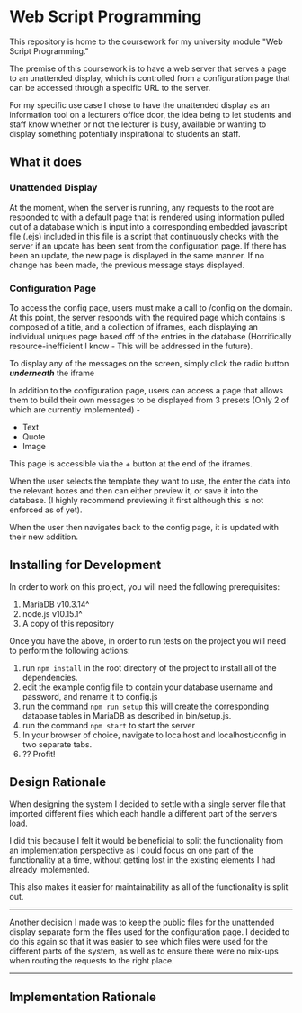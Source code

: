 # Web Script Programming
This repository is home to the coursework for my university module "Web Script Programming."

The premise of this coursework is to have a web server that serves a page to an unattended display, which is controlled
from a configuration page that can be accessed through a specific URL to the server.

For my specific use case I chose to have the unattended display as an information tool on a lecturers office door, the idea
being to let students and staff know whether or not the lecturer is busy, available or wanting to display something potentially
inspirational to students an staff.

## What it does
### Unattended Display
At the moment, when the server is running, any requests to the root are responded to with a default page that is rendered using information pulled out of a database which is input into a corresponding embedded javascript file (.ejs) included in this file is a script that continuously checks with the server if an update has been sent from the configuration page. If there has been an update, the new page is displayed in the same manner. If no change has been made, the previous message stays displayed.
### Configuration Page
To access the config page, users must make a call to /config on the domain. At this point, the server responds with the required page which contains is composed of a title, and a collection of iframes, each displaying an individual uniques page based off of the entries in the database (Horrifically resource-inefficient I know - This will be addressed in the future).

To display any of the messages on the screen, simply click the radio button **_underneath_** the iframe

In addition to the configuration page, users can access a page that allows them to build their own messages to be displayed from 3 presets (Only 2 of which are currently implemented) -
  * Text
  * Quote
  * Image

This page is accessible via the + button at the end of the iframes.

When the user selects the template they want to use, the enter the data into the relevant boxes and then can either preview it, or save it into the database. (I highly recommend previewing it first although this is not enforced as of yet).

When the user then navigates back to the config page, it is updated with their new addition.

## Installing for Development
In order to work on this project, you will need the following prerequisites:
1. MariaDB v10.3.14^
2. node.js v10.15.1^
3. A copy of this repository

Once you have the above, in order to run tests on the project you will need to perform the following actions:
1. run ``` npm install ``` in the root directory of the project to install all of the dependencies.
2. edit the example config file to contain your database username and password, and rename it to config.js
3. run the command ``` npm run setup ``` this will create the corresponding database tables in MariaDB as described in bin/setup.js.
4. run the command ``` npm start ``` to start the server
5. In your browser of choice, navigate to localhost and localhost/config in two separate tabs.
6. ?? Profit!

## Design Rationale
When designing the system I decided to settle with a single server file that imported different files which each handle a different part of the servers load.

I did this because I felt it would be beneficial to split the functionality from an
implementation perspective as I could focus on one part of the functionality at a time, without getting lost in the existing elements I had already implemented.

This also makes it easier for maintainability as all of the functionality is split out.
***
Another decision I made was to keep the public files for the unattended display
separate form the files used for the configuration page. I decided to do this again so
that it was easier to see which files were used for the different parts of the system, as well as to ensure there were no mix-ups when routing the requests to the right place.
***
## Implementation Rationale
